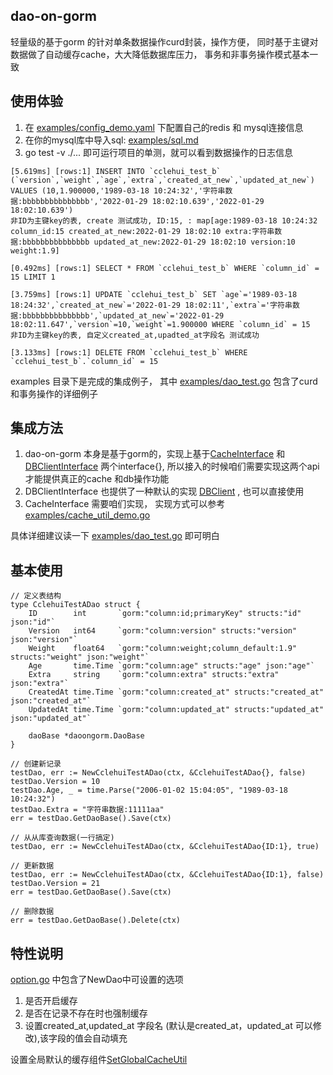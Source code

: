 ## dao-on-gorm
轻量级的基于gorm 的针对单条数据操作curd封装，操作方便， 同时基于主键对数据做了自动缓存cache，大大降低数据库压力， 事务和非事务操作模式基本一致


## 使用体验
1. 在 [examples/config_demo.yaml](examples/config_demo.yaml) 下配置自己的redis 和 mysql连接信息
2. 在你的mysql库中导入sql: [examples/sql.md](examples/sql.md)
3. go test -v ./...  即可运行项目的单测，就可以看到数据操作的日志信息


```
[5.619ms] [rows:1] INSERT INTO `cclehui_test_b` (`version`,`weight`,`age`,`extra`,`created_at_new`,`updated_at_new`) VALUES (10,1.900000,'1989-03-18 10:24:32','字符串数据:bbbbbbbbbbbbbbb','2022-01-29 18:02:10.639','2022-01-29 18:02:10.639')
非ID为主键key的表, create 测试成功, ID:15, : map[age:1989-03-18 10:24:32 column_id:15 created_at_new:2022-01-29 18:02:10 extra:字符串数据:bbbbbbbbbbbbbbb updated_at_new:2022-01-29 18:02:10 version:10 weight:1.9]

[0.492ms] [rows:1] SELECT * FROM `cclehui_test_b` WHERE `column_id` = 15 LIMIT 1

[3.759ms] [rows:1] UPDATE `cclehui_test_b` SET `age`='1989-03-18 18:24:32',`created_at_new`='2022-01-29 18:02:11',`extra`='字符串数据:bbbbbbbbbbbbbbb',`updated_at_new`='2022-01-29 18:02:11.647',`version`=10,`weight`=1.900000 WHERE `column_id` = 15
非ID为主键key的表, 自定义created_at,upadted_at字段名 测试成功

[3.133ms] [rows:1] DELETE FROM `cclehui_test_b` WHERE `cclehui_test_b`.`column_id` = 15

```


examples 目录下是完成的集成例子， 其中 [examples/dao_test.go](examples/dao_test.go) 包含了curd 和事务操作的详细例子

## 集成方法
1. dao-on-gorm 本身是基于gorm的，实现上基于[CacheInterface](cache.go) 和[DBClientInterface](db_client_interface.go) 两个interface{}, 
所以接入的时候咱们需要实现这两个api才能提供真正的cache 和db操作功能
2. DBClientInterface 也提供了一种默认的实现 [DBClient](db_client.go) , 也可以直接使用
3. CacheInterface 需要咱们实现， 实现方式可以参考 [examples/cache_util_demo.go](examples/cache_util_demo.go)

具体详细建议读一下 [examples/dao_test.go](examples/dao_test.go) 即可明白

## 基本使用
```
// 定义表结构
type CclehuiTestADao struct {
	ID        int       `gorm:"column:id;primaryKey" structs:"id" json:"id"`
	Version   int64     `gorm:"column:version" structs:"version" json:"version"`
	Weight    float64   `gorm:"column:weight;column_default:1.9" structs:"weight" json:"weight"`
	Age       time.Time `gorm:"column:age" structs:"age" json:"age"`
	Extra     string    `gorm:"column:extra" structs:"extra" json:"extra"`
	CreatedAt time.Time `gorm:"column:created_at" structs:"created_at" json:"created_at"`
	UpdatedAt time.Time `gorm:"column:updated_at" structs:"updated_at" json:"updated_at"`

	daoBase *daoongorm.DaoBase
}

// 创建新记录
testDao, err := NewCclehuiTestADao(ctx, &CclehuiTestADao{}, false)
testDao.Version = 10
testDao.Age, _ = time.Parse("2006-01-02 15:04:05", "1989-03-18 10:24:32")
testDao.Extra = "字符串数据:11111aa"
err = testDao.GetDaoBase().Save(ctx)

// 从从库查询数据(一行搞定)
testDao, err := NewCclehuiTestADao(ctx, &CclehuiTestADao{ID:1}, true)

// 更新数据
testDao, err := NewCclehuiTestADao(ctx, &CclehuiTestADao{ID:1}, false)
testDao.Version = 21
err = testDao.GetDaoBase().Save(ctx)

// 删除数据
err = testDao.GetDaoBase().Delete(ctx)

```

## 特性说明
[option.go](option.go) 中包含了NewDao中可设置的选项

1. 是否开启缓存
2. 是否在记录不存在时也强制缓存
3. 设置created_at,updated_at 字段名 (默认是created_at，updated_at 可以修改),该字段的值会自动填充

设置全局默认的缓存组件[SetGlobalCacheUtil](cache.go)


